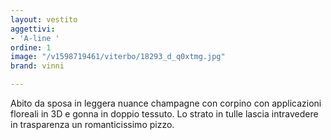 ```yaml
---
layout: vestito
aggettivi:
- 'A-line '
ordine: 1
image: "/v1598719461/viterbo/18293_d_q0xtmg.jpg"
brand: vinni

---
```

Abito da sposa in leggera nuance champagne con corpino con applicazioni floreali in 3D e gonna in doppio tessuto. Lo strato in tulle lascia intravedere in trasparenza un romanticissimo pizzo.